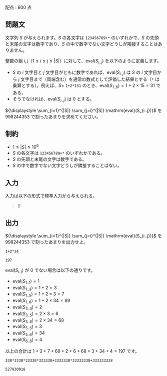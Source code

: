 配点 : $600$ 点

## 問題文

文字列 $S$ が与えられます。$S$ の各文字は `123456789+*` のいずれかで、$S$ の先頭と末尾の文字は数字であり、$S$ の中で数字でない文字どうしが隣接することはありません。

整数の組 $i, j$（$1 \leq i \leq j \leq |S|$）に対して、$\mathrm{eval}(S_{i..j})$ を以下のように定義します。

- $S$ の $i$ 文字目と $j$ 文字目がともに数字であれば、$\mathrm{eval}(S_{i..j})$ は $S$ の $i$ 文字目から $j$ 文字目まで（両端含む）を通常の数式として評価した結果とする（`*` は乗算とする）。例えば、$S =$ `1+2*151` のとき、$\mathrm{eval}(S_{1..6}) = 1 + 2 \times 15 = 31$ である。
- そうでなければ、$\mathrm{eval}(S_{i..j})$ は $0$ とする。

${\displaystyle \sum_{i=1}^{|S|} \sum_{j=i}^{|S|} \mathrm{eval}(S_{i..j})}$ を $998244353$ で割ったあまりを求めてください。

## 制約

- $1 \leq |S| \leq 10^6$
- $S$ の各文字は `123456789+*` のいずれかである。
- $S$ の先頭と末尾の文字は数字である。
- $S$ の中で数字でない文字どうしが隣接することはない。

## 入力

入力は以下の形式で標準入力から与えられる。

> $S$

## 出力

${\displaystyle \sum_{i=1}^{|S|} \sum_{j=i}^{|S|} \mathrm{eval}(S_{i..j})}$ を $998244353$ で割ったあまりを出力せよ。

```input1
1+2*34
```

```output1
197
```

$\mathrm{eval}(S_{i..j})$ が $0$ でない場合は以下の通りです。

- $\mathrm{eval}(S_{1..1}) = 1$
- $\mathrm{eval}(S_{1..3}) = 1 + 2 = 3$
- $\mathrm{eval}(S_{1..5}) = 1 + 2 \times 3 = 7$
- $\mathrm{eval}(S_{1..6}) = 1 + 2 \times 34 = 69$
- $\mathrm{eval}(S_{3..3}) = 2$
- $\mathrm{eval}(S_{3..5}) = 2 \times 3 = 6$
- $\mathrm{eval}(S_{3..6}) = 2 \times 34 = 68$
- $\mathrm{eval}(S_{5..5}) = 3$
- $\mathrm{eval}(S_{5..6}) = 34$
- $\mathrm{eval}(S_{6..6}) = 4$

以上の合計は $1+3+7+69+2+6+68+3+34+4 = 197$ です。

```input2
338*3338*33338*333338+3333338*33333338+333333338
```

```output2
527930018
```